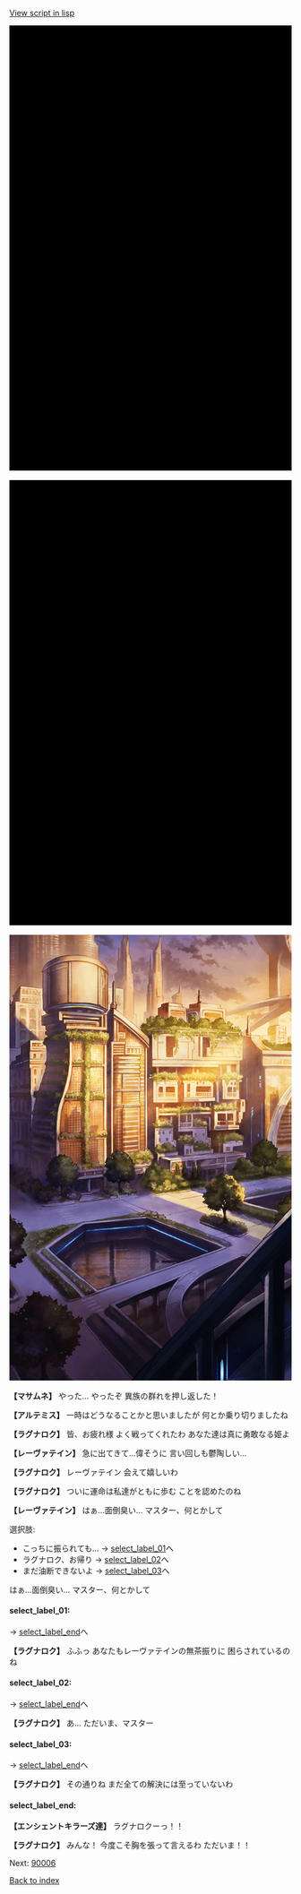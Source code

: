 [View script in lisp](../scripts/202316163.txt)

![bg_black.png](../images/backgrounds/bg_black.png)

![bg_black.png](../images/backgrounds/bg_black.png)

![in_city_evening.png](../images/backgrounds/in_city_evening.png)

**【マサムネ】**
やった…
やったぞ
異族の群れを押し返した！

**【アルテミス】**
一時はどうなることかと思いましたが
何とか乗り切りましたね

**【ラグナロク】**
皆、お疲れ様
よく戦ってくれたわ
あなた達は真に勇敢なる姫よ

**【レーヴァテイン】**
急に出てきて…偉そうに
言い回しも鬱陶しい…

**【ラグナロク】**
レーヴァテイン
会えて嬉しいわ

**【ラグナロク】**
ついに運命は私達がともに歩む
ことを認めたのね

**【レーヴァテイン】**
はぁ…面倒臭い…
マスター、何とかして

選択肢:
- こっちに振られても… → [select_label_01](#select_label_01)へ
- ラグナロク、お帰り → [select_label_02](#select_label_02)へ
- まだ油断できないよ → [select_label_03](#select_label_03)へ

はぁ…面倒臭い…
マスター、何とかして

#### select_label_01:
 → [select_label_end](#select_label_end)へ

**【ラグナロク】**
ふふっ
あなたもレーヴァテインの無茶振りに
困らされているのね

#### select_label_02:
 → [select_label_end](#select_label_end)へ

**【ラグナロク】**
あ…
ただいま、マスター

#### select_label_03:
 → [select_label_end](#select_label_end)へ

**【ラグナロク】**
その通りね
まだ全ての解決には至っていないわ

#### select_label_end:

**【エンシェントキラーズ達】**
ラグナロクーっ！！

**【ラグナロク】**
みんな！
今度こそ胸を張って言えるわ
ただいま！！


Next: [90006](90006.md)

[Back to index](index.md)
